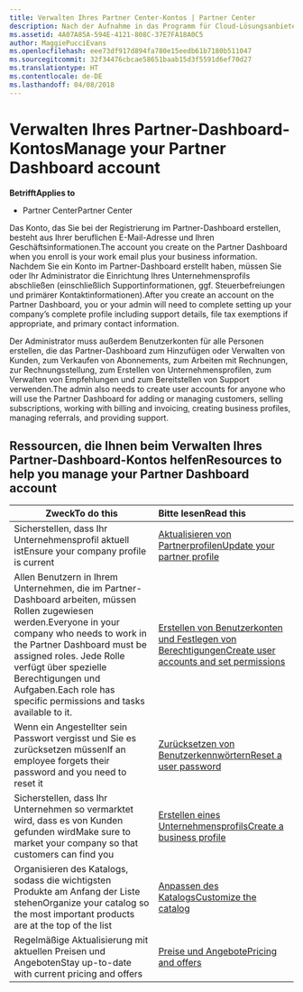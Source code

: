 ```yaml
---
title: Verwalten Ihres Partner Center-Kontos | Partner Center
description: Nach der Aufnahme in das Programm für Cloud-Lösungsanbieter müssen Sie oder Ihr Administrator Ihr Unternehmenskonto in Partner Center einrichten.
ms.assetid: 4A07A85A-594E-4121-808C-37E7FA18A0C5
author: MaggiePucciEvans
ms.openlocfilehash: eee73df917d894fa780e15eedb61b7180b511047
ms.sourcegitcommit: 32f34476cbcae58651baab15d3f5591d6ef70d27
ms.translationtype: HT
ms.contentlocale: de-DE
ms.lasthandoff: 04/08/2018
---
```

# <a name="manage-your-partner-dashboard-account"></a><span data-ttu-id="f1152-103">Verwalten Ihres Partner-Dashboard-Kontos</span><span class="sxs-lookup"><span data-stu-id="f1152-103">Manage your Partner Dashboard account</span></span>

**<span data-ttu-id="f1152-104">Betrifft</span><span class="sxs-lookup"><span data-stu-id="f1152-104">Applies to</span></span>**

-  <span data-ttu-id="f1152-105">Partner Center</span><span class="sxs-lookup"><span data-stu-id="f1152-105">Partner Center</span></span>

<span data-ttu-id="f1152-106">Das Konto, das Sie bei der Registrierung im Partner-Dashboard erstellen, besteht aus Ihrer beruflichen E-Mail-Adresse und Ihren Geschäftsinformationen.</span><span class="sxs-lookup"><span data-stu-id="f1152-106">The account you create on the Partner Dashboard when you enroll is your work email plus your business information.</span></span> <span data-ttu-id="f1152-107">Nachdem Sie ein Konto im Partner-Dashboard erstellt haben, müssen Sie oder Ihr Administrator die Einrichtung Ihres Unternehmensprofils abschließen (einschließlich Supportinformationen, ggf. Steuerbefreiungen und primärer Kontaktinformationen).</span><span class="sxs-lookup"><span data-stu-id="f1152-107">After you create an account on the Partner Dashboard, you or your admin will need to complete setting up your company’s complete profile including support details, file tax exemptions if appropriate, and primary contact information.</span></span> 

<span data-ttu-id="f1152-108">Der Administrator muss außerdem Benutzerkonten für alle Personen erstellen, die das Partner-Dashboard zum Hinzufügen oder Verwalten von Kunden, zum Verkaufen von Abonnements, zum Arbeiten mit Rechnungen, zur Rechnungsstellung, zum Erstellen von Unternehmensprofilen, zum Verwalten von Empfehlungen und zum Bereitstellen von Support verwenden.</span><span class="sxs-lookup"><span data-stu-id="f1152-108">The admin also needs to create user accounts for anyone who will use the Partner Dashboard for adding or managing customers, selling subscriptions, working with billing and invoicing, creating business profiles, managing referrals, and providing support.</span></span>


## <a name="resources-to-help-you-manage-your-partner-dashboard-account"></a><span data-ttu-id="f1152-109">Ressourcen, die Ihnen beim Verwalten Ihres Partner-Dashboard-Kontos helfen</span><span class="sxs-lookup"><span data-stu-id="f1152-109">Resources to help you manage your Partner Dashboard account</span></span>

|**<span data-ttu-id="f1152-110">Zweck</span><span class="sxs-lookup"><span data-stu-id="f1152-110">To do this</span></span>**   |**<span data-ttu-id="f1152-111">Bitte lesen</span><span class="sxs-lookup"><span data-stu-id="f1152-111">Read this</span></span>**   |
|-----------------------|:-----------------------|
|<span data-ttu-id="f1152-112">Sicherstellen, dass Ihr Unternehmensprofil aktuell ist</span><span class="sxs-lookup"><span data-stu-id="f1152-112">Ensure your company profile is current</span></span>   |[<span data-ttu-id="f1152-113">Aktualisieren von Partnerprofilen</span><span class="sxs-lookup"><span data-stu-id="f1152-113">Update your partner profile</span></span>](update-your-partner-profile.md)|
|<span data-ttu-id="f1152-114">Allen Benutzern in Ihrem Unternehmen, die im Partner-Dashboard arbeiten, müssen Rollen zugewiesen werden.</span><span class="sxs-lookup"><span data-stu-id="f1152-114">Everyone in your company who needs to work in the Partner Dashboard must be assigned roles.</span></span> <span data-ttu-id="f1152-115">Jede Rolle verfügt über spezielle Berechtigungen und Aufgaben.</span><span class="sxs-lookup"><span data-stu-id="f1152-115">Each role has specific permissions and tasks available to it.</span></span>|[<span data-ttu-id="f1152-116">Erstellen von Benutzerkonten und Festlegen von Berechtigungen</span><span class="sxs-lookup"><span data-stu-id="f1152-116">Create user accounts and set permissions</span></span>](create-user-accounts-and-set-permissions.md)|
|<span data-ttu-id="f1152-117">Wenn ein Angestellter sein Passwort vergisst und Sie es zurücksetzen müssen</span><span class="sxs-lookup"><span data-stu-id="f1152-117">If an employee forgets their password and you need to reset it</span></span>  |[<span data-ttu-id="f1152-118">Zurücksetzen von Benutzerkennwörtern</span><span class="sxs-lookup"><span data-stu-id="f1152-118">Reset a user password</span></span>](reset-a-user-password.md)|
|<span data-ttu-id="f1152-119">Sicherstellen, dass Ihr Unternehmen so vermarktet wird, dass es von Kunden gefunden wird</span><span class="sxs-lookup"><span data-stu-id="f1152-119">Make sure to market your company so that customers can find you</span></span>   |[<span data-ttu-id="f1152-120">Erstellen eines Unternehmensprofils</span><span class="sxs-lookup"><span data-stu-id="f1152-120">Create a business profile</span></span>](create-a-marketing-profile.md)|
|<span data-ttu-id="f1152-121">Organisieren des Katalogs, sodass die wichtigsten Produkte am Anfang der Liste stehen</span><span class="sxs-lookup"><span data-stu-id="f1152-121">Organize your catalog so the most important products are at the top of the list</span></span>   |[<span data-ttu-id="f1152-122">Anpassen des Katalogs</span><span class="sxs-lookup"><span data-stu-id="f1152-122">Customize the catalog</span></span>](customize-the-catalog.md)|
|<span data-ttu-id="f1152-123">Regelmäßige Aktualisierung mit aktuellen Preisen und Angeboten</span><span class="sxs-lookup"><span data-stu-id="f1152-123">Stay up-to-date with current pricing and offers</span></span>   |[<span data-ttu-id="f1152-124">Preise und Angebote</span><span class="sxs-lookup"><span data-stu-id="f1152-124">Pricing and offers</span></span>](pricing-and-offers.md)|













 

 



